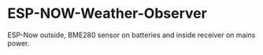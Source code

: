 # ESP-NOW-Weather-Observer
ESP-Now outside,  BME280 sensor on batteries and inside receiver on mains power.
